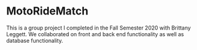 # MotoRideMatch

This is a group project I completed in the Fall Semester 2020 with Brittany Leggett. We collaborated on front and back end functionality as well as database functionality. 
